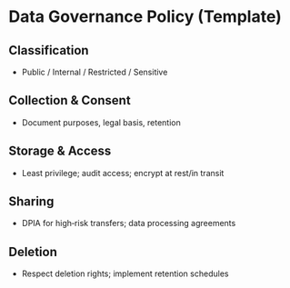 # Data Governance Policy (Template)

## Classification
- Public / Internal / Restricted / Sensitive

## Collection & Consent
- Document purposes, legal basis, retention

## Storage & Access
- Least privilege; audit access; encrypt at rest/in transit

## Sharing
- DPIA for high‑risk transfers; data processing agreements

## Deletion
- Respect deletion rights; implement retention schedules
